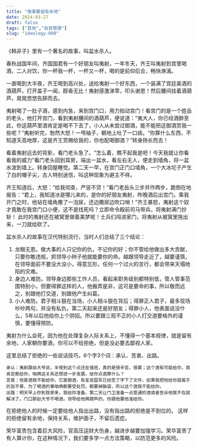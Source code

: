 ```yaml
---
title: "做事要留有余地"
date: 2024-03-27
draft: false
tags: ["其他","自我管理"]
slug: "ideology-008"
---
```


《韩非子》里有一个著名的故事，叫盆水杀人。

春秋战国年间，齐国国君有一个好朋友叫夷射，一年冬天，齐王叫夷射到宫里喝酒，二人对饮，你一杯我一杯，一杯又一杯，喝的是前仰后合，畅快淋漓。

一直喝到大半夜，齐王喝到高兴处，送给夷射一个好东西，一个装满了宫廷美酒的酒葫芦，打开盖子一闻，醇香无比！夷射感激涕零，叩头谢恩！然后腰间挂着酒葫芦，晃晃悠悠告辞而去。

夷射喝了一肚子酒，感到内急，来到宫门口，用力拍动宫门！看宫门的是一个姓岳的老头，他打开宫门，看到夷射腰间的酒葫芦，便说道：“夷大人，你已经酒醉至此，你这葫芦里酒肯定是喝不下去了，小人从未尝过御酒，能不能把这御酒赏我一些呢？”夷射听完，勃然大怒！一甩袖子，朝地上吐了一口痰。“你算什么东西，不知道天高地厚，这是齐王赏赐给我的，你也配喝御酒？”转身扬长而去！

看着夷射远去的背影，看门老头急了。“怎么着，瞧不起我是吧！今天我就让你看看我的威力”看门老头回到耳房，端出一盆水，看左右无人，便走到墙角，将一盆水泼到墙上。转身回屋睡觉。第二天一早，在宫门正门口墙角，一个大冰坨子产生了白的帽子尖，古人特别迷信，叫这种现象为避主不祥。

齐王知道后，大怒：“给我彻查，严惩不贷！”看门老岳头三步并作两步，跪倒在地报告：“君上，我知道冰是哪儿来的，是你的好朋友夷射，昨晚酒后出宫门，乘我开门之时，他站在墙角撒了一泡尿，还边撒尿边吹口哨！”齐王暴怒，夷射这个奴才竟敢在我宫门口小便，这不是找死吗？立即命令殿前司马带兵，将夷射满门抄斩！
此时的夷射还在被窝里做着美梦呢！士兵们闯进家门，将夷射从被窝里拖出来，一刀就给砍了。

盆水杀人的故事在汉代特别流行，当时人们总结了三个结论：
1. 龙眼无恩。做大事的人只记你的仇，不记你的好；你不管给他做出多大贡献，只要你敢违规，抓领导小辫子他就能要你的命。越跟领导走近了，越要谨慎，在领导面前不要没大没小，得意忘形，任何一个过火的言行，都会带来天塌地陷的灾难。
2. 身边人难防。领导身边那些工作人员，看起来职务级别都特别低，管人管事范围特别小，但要得罪这样的人，他搬弄是非，这可是要命的事，所以敬而远之，别跟他打交道，别跟他产生纠葛。
3. 小人难防。君子相斗狠在当场，小人相斗狠在背后；得罪正人君子，最多现场吵吵两句，并没有私仇，第二天起来还是好朋友；得罪小人，他表面说没什么，5年以后他给你上个阴招。所以要跟三观不正的小人打交道要格外的谨慎，要懂得预防。

夷射为什么会死，因为他在处理复杂人际关系上，不懂得一个基本规律，就是留有余地，人家朝你要酒，你可以不给拒绝，但是没必要去鄙视人家。

这里总结了拒绝的一些说话技巧，6个字3个词：承认、苦衷、出路。
```text
承认：夷射跟岳大爷说，半夜到这个点还在值班，真的是很辛苦，很累；这个酒有可能给你，我肯定都给你，咱俩这关系还想进一步发展，给你点酒算什么？
苦衷：但是酒我不能给你，它是御酒，有圣旨国军已经签了字下了文件，如果我把他给你就属于抗旨不尊，为了喝酒的事咱俩都要受处罚，都要掉脑袋，所以这个酒我不能给你。
出路：明天早上你到我家来，我给你准备。第二天让门卫准备一点普通的酒或者告诉他我不在就解决了。门口那赵大爷不喝酒，领导给他俩葫芦的，你跟他要他准给你。
```
在拒绝他人的时候一定要给他人指出出路，没有指出路的拒绝是不到位的。
这样的拒绝留有余地，保持关系，维护面子，不留后遗症。

荣华富贵包含着巨大风险，官高压运财大伤身，越进步越要加强学习。荣华富贵了有人算计你，在这种情况下，我们要多学一点方法策略，以防范更多的风险。

